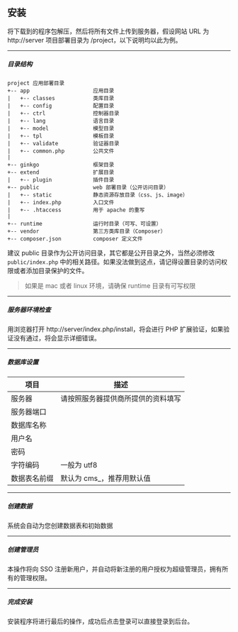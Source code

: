 ## 安装

将下载到的程序包解压，然后将所有文件上传到服务器，假设网站 URL 为 http://server 项目部署目录为 /project，以下说明均以此为例。

----------

##### 目录结构

    project 应用部署目录
    +-- app                    应用目录
    |   +-- classes            类库目录
    |   +-- config             配置目录
    |   +-- ctrl               控制器目录
    |   +-- lang               语言目录
    |   +-- model              模型目录
    |   +-- tpl                模板目录
    |   +-- validate           验证器目录
    |   +-- common.php         公共文件
    |
    +-- ginkgo                 框架目录
    +-- extend                 扩展目录
    |   +-- plugin             插件目录
    +-- public                 web 部署目录（公开访问目录）
    |   +-- static             静态资源存放目录（css、js、image）
    |   +-- index.php          入口文件
    |   +-- .htaccess          用于 apache 的重写
    |
    +-- runtime                运行时目录（可写、可设置）
    +-- vendor                 第三方类库目录（Composer）
    +-- composer.json          composer 定义文件

建议 public 目录作为公开访问目录，其它都是公开目录之外，当然必须修改 `public/index.php` 中的相关路径。如果没法做到这点，请记得设置目录的访问权限或者添加目录保护的文件。

> 如果是 mac 或者 linux 环境，请确保 runtime 目录有可写权限

----------

##### 服务器环境检查

用浏览器打开 http://server/index.php/install，将会进行 PHP 扩展验证，如果验证没有通过，将会显示详细错误。

----------

##### 数据库设置

| 项目 | 描述 |
| - | - |
| 服务器 | 请按照服务器提供商所提供的资料填写 |
| 服务器端口 | |
| 数据库名称 | |
| 用户名 | |
| 密码 | |
| 字符编码 | 一般为 utf8 |
| 数据表名前缀 | 默认为 cms_，推荐用默认值 |

----------

##### 创建数据

系统会自动为您创建数据表和初始数据

----------

##### 创建管理员

本操作将向 SSO 注册新用户，并自动将新注册的用户授权为超级管理员，拥有所有的管理权限。

----------

##### 完成安装

安装程序将进行最后的操作，成功后点击登录可以直接登录到后台。
